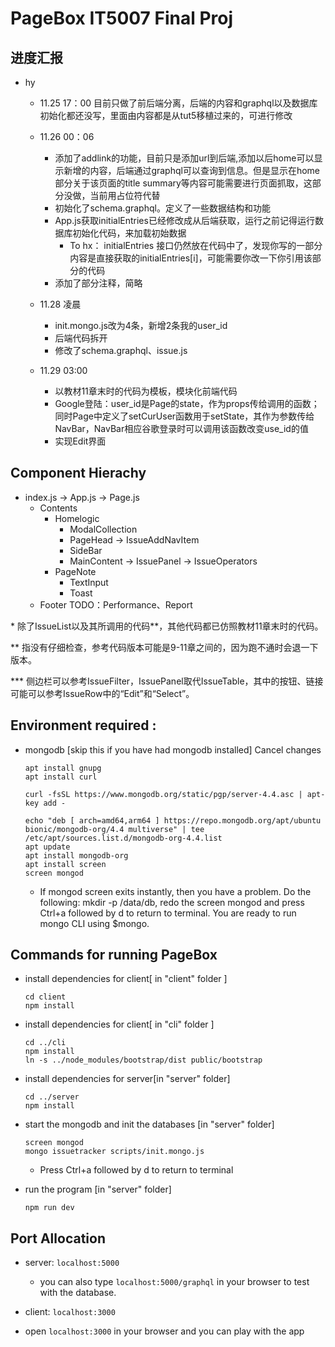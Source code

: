 # PageBox IT5007 Final Proj

## 进度汇报

- hy
    - 11.25 17：00 目前只做了前后端分离，后端的内容和graphql以及数据库初始化都还没写，里面由内容都是从tut5移植过来的，可进行修改

    - 11.26 00：06 
        - 添加了addlink的功能，目前只是添加url到后端,添加以后home可以显示新增的内容，后端通过graphql可以查询到信息。但是显示在home部分关于该页面的title summary等内容可能需要进行页面抓取，这部分没做，当前用占位符代替
        - 初始化了schema.graphql。定义了一些数据结构和功能
        - App.js获取initialEntries已经修改成从后端获取，运行之前记得运行数据库初始化代码，来加载初始数据
            - To hx： initialEntries 接口仍然放在代码中了，发现你写的一部分内容是直接获取的initialEntries[i]，可能需要你改一下你引用该部分的代码
        - 添加了部分注释，简略
    
    - 11.28 凌晨
        - init.mongo.js改为4条，新增2条我的user_id
        - 后端代码拆开
        - 修改了schema.graphql、issue.js

    - 11.29 03:00
        - 以教材11章末时的代码为模板，模块化前端代码
        - Google登陆：user_id是Page的state，作为props传给调用的函数；同时Page中定义了setCurUser函数用于setState，其作为参数传给NavBar，NavBar相应谷歌登录时可以调用该函数改变use_id的值
        - 实现Edit界面

## Component Hierachy
- index.js -> App.js -> Page.js
    - Contents
        - Homelogic
            - ModalCollection
            - PageHead -> IssueAddNavItem
            - SideBar
            - MainContent -> IssuePanel -> IssueOperators
        - PageNote
            - TextInput
            - Toast
    - Footer
TODO：Performance、Report

\* 除了IssueList以及其所调用的代码\*\*，其他代码都已仿照教材11章末时的代码。

\*\* 指没有仔细检查，参考代码版本可能是9-11章之间的，因为跑不通时会退一下版本。

\*\*\* 侧边栏可以参考IssueFilter，IssuePanel取代IssueTable，其中的按钮、链接可能可以参考IssueRow中的“Edit”和“Select”。

## Environment required :
- mongodb [skip this if you have had mongodb installed]
Cancel changes
    ```
    apt install gnupg
    apt install curl

    curl -fsSL https://www.mongodb.org/static/pgp/server-4.4.asc | apt-key add -

    echo "deb [ arch=amd64,arm64 ] https://repo.mongodb.org/apt/ubuntu bionic/mongodb-org/4.4 multiverse" | tee /etc/apt/sources.list.d/mongodb-org-4.4.list 
    apt update
    apt install mongodb-org
    apt install screen
    screen mongod
    ```

    - If mongod screen exits instantly, then you have a problem. Do the following: mkdir -p /data/db, redo the screen mongod and press Ctrl+a followed by d to return to terminal. You are ready to run mongo CLI using $mongo.

## Commands for running  PageBox

- install dependencies for client[ in "client" folder ]

    ```
    cd client 
    npm install
    ```

- install dependencies for client[ in "cli" folder ]

    ```
    cd ../cli 
    npm install
    ln -s ../node_modules/bootstrap/dist public/bootstrap
    ```

- install dependencies for server[in "server" folder]

    ```
    cd ../server
    npm install 
    ```

- start the mongodb and init the databases [in "server" folder]

    ```
    screen mongod
    mongo issuetracker scripts/init.mongo.js
    ```

    - Press Ctrl+a followed by d to return to terminal

- run the program [in "server" folder]
    ```
    npm run dev
    ```

## Port Allocation

- server: `localhost:5000`

    - you can also type `localhost:5000/graphql` in your browser to test with the database.

- client: `localhost:3000`

- open `localhost:3000` in your browser and you can play with the app



